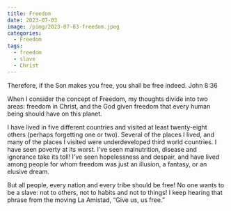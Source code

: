 ```yaml
---
title: Freedom
date: 2023-07-03
image: /pimg/2023-07-03-freedom.jpeg
categories:
  - Freedom
tags:
  - freedom
  - slave
  - Christ
---
```


<p>Therefore, if the Son makes you free, you shall be free indeed. John 8:36</p><p>When I consider the concept of Freedom, my thoughts divide into two areas: freedom in Christ, and the God given freedom that every human being should have on this planet.</p><p>I have lived in five different countries and visited at least twenty-eight others (perhaps forgetting one or two). Several of the places I lived, and many of the places I visited were underdeveloped third world countries. I have seen poverty at its worst. I’ve seen malnutrition, disease and ignorance take its toll! I’ve seen hopelessness and despair, and have lived among people for whom freedom was just an illusion, a fantasy, or an elusive dream.</p><p>But all people, every nation and every tribe should be free! No one wants to be a slave: not to others, not to habits and not to things! I keep hearing that phrase from the moving La Amistad, “Give us, us free.”</p>

